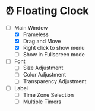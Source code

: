 ﻿# ⏰ Floating Clock

- [ ] Main Window
  - [x] Frameless
  - [x] Drag and Move
  - [x] Right click to show menu
  - [ ] Show in Fullscreen mode
- [ ] Font
  - [ ] Size Adjustment
  - [ ] Color Adjustment
  - [ ] Transparency Adjustment
- [ ] Label
  - [ ] Time Zone Selection
  - [ ] Multiple Timers
